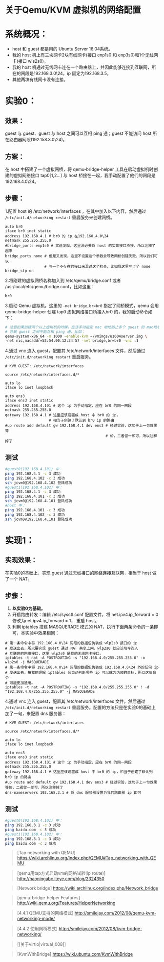 # 关于Qemu/KVM 虚拟机的网络配置

# 系统概况： 
* host 和 guest 都是用的 Ubuntu Server 16.04系统。
* 我的 host 机上有三块网卡2块有线网卡(接口 enp1s0 和 enp3s0)和1个无线网卡(接口 wls2s0)。
* 我的 host 机通过无线网卡连在一个路由器上，并因此能够连接到互联网，所在的网段是192.168.3.0\24，ip 固定为192.168.3.5。
* 其他两块有线网卡没有连接。

# 实验0：
## 效果：
guest 与 guest、guest 与 host 之间可以互相 ping 通；guest 不能访问 host 所在路由器网段(192.158.3.0\24)。
## 方案：
在 host 中搭建了一个虚拟网桥，将 qemu-bridge-helper 工具在启动虚拟机时创建的虚拟网络接口 tap0[1,2...] 与 host 桥接在一起，我手动配置了他们的网段是192.168.4.0\24。

## 步骤：

1.配置 host 的 /etc/network/interfaces ，在其中加入以下内容，然后通过 `/etc/init.d/networking restart` 重启服务来创建网桥。

~~~
auto br0
iface br0 inet static
address 192.168.4.1 # br0 的 ip 在192.168.4.0\24
netmask 255.255.255.0 
#bridge_ports enp1s0 # 实验发现，这里没必要将 host 的实体接口桥接，所以注释了起来
bridge_ports none # 但是又发现，这里不设置这个参数会导致网桥创建失败，所以我们可以
                  # 写一个不存在的接口来混过这个检查，比如我这里写了个 none
bridge_stp on
~~~

2.将刚建的虚拟网桥名称加入到 /etc/qemu/bridge.conf 或者 /usr/local/etc/qemu/bridge.conf，比如这里：
~~~
br0
~~~

3.启动 Qemu 虚拟机，这里的 `-net bridge,br=br0` 指定了网桥模式，qemu 会用 qemu-bridge-helper 创建 tap0 虚拟网络接口桥接入br0 的，我的启动命令如下：

~~~bash
# 注意如果创建两个以上虚拟机的时候，应该手动指定 mac 地址防止多个 guest 的 mac地址 重复
# 导致 guest 之间不能互相 ping 通，比如：
qemu-system-x86_64 -m 1000 -enable-kvm ~/vmimgs/u1604server.img \
-net nic,macaddr=52:54:00:12:34:57 -net bridge,br=br0 -vnc :1
~~~

4.通过 vnc 连入 guest，配置其 /etc/network/interfaces 文件，然后通过 `/etc/init.d/networking restart` 重启服务。
~~~
# KVM GUEST: /etc/network/interfaces

source /etc/network/interfaces.d/*

auto lo
iface lo inet loopback

auto ens3
iface ens3 inet static
address 192.168.4.101 # 这个 ip 为手动指定，应在 br0 的同一网段
netmask 255.255.255.0
gateway 192.168.4.1 # 这里应该设置成 host 中 br0 的 ip，
                    # 相当于创建了默认到 br0 ip 的路由
#up route add default gw 192.168.4.1 dev ens3 # 经过实验，这句于上一句效果等
                                              # 价，二者留一即可，所以注释掉了

~~~

## 测试
~~~bash
#guest0(192.168.4.101) 中：
ping 192.168.4.1 -c 3 成功
ping 192.168.4.102 -c 3 成功
ssh jcvm0@192.168.4.102 登陆成功
#guest1(192.168.4.102) 中：
ping 192.168.4.1 -c 3 成功
ping 192.168.4.101 -c 3 成功
ssh jcvm0@192.168.4.101 登陆成功
#host 中：
ping 192.168.4.101 -c 3 成功
ping 192.168.4.102 -c 3 成功
ssh jcvm0@192.168.4.101 登陆成功
~~~

# 实现1：
## 实现效果：
在实验0的基础上，实现 guest 通过无线接口的网络连接互联网，相当于 host 做了一个 NAT。
## 步骤：
1. **以实验0为基础。**
2. 开启路由转发：编辑 /etc/sysctl.conf 配置文件，将 net.ipv4.ip_forward = 0 修改为net.ipv4.ip_forward = 1， 重启 host。
3. 利用 iptables 搭建 MASQUERADE 模式的 NAT，执行下面两条命令的一条即可，本实验中效果相同：
~~~
# 第一条命令中将 192.168.4.0\24 网段的数据包伪装成 wlp2s0 接口的 ip 
# 发送出去，所以要实现 guest 通过 NAT 共享上网，wlp2s0 处应该填写连入
# 互联网的网络接口，这里 wlp2s0 是我的无线网卡接口。
iptables -t nat -A POSTROUTING -s "192.168.4.0/255.255.255.0" -o wlp2s0 -j MASQUERADE 
# 第一条命令中将 192.168.4.0\24 网段的数据包伪装成 192.168.4.0\24 外的任何 ip 
# 发送出去，按我的理解 iptables 会自动判断哪些 ip 可以成为伪装的目标，所以这条命令
# 可能更加通用。
iptables -t nat -A POSTROUTING -s "192.168.4.0/255.255.255.0" ! -d "192.168.4.0/255.255.255.0" -j MASQUERADE
~~~

4.通过 vnc 连入 guest，配置其 /etc/network/interfaces 文件，然后通过 `/etc/init.d/networking restart` 重启服务。配置的方法只是在实验0的基础上加了一句，来配置 dns 服务器：
~~~
# KVM GUEST: /etc/network/interfaces

source /etc/network/interfaces.d/*

auto lo
iface lo inet loopback

auto ens3
iface ens3 inet static
address 192.168.4.101 # 这个 ip 为手动指定，应在 br0 的同一网段
netmask 255.255.255.0
gateway 192.168.4.1 # 这里应该设置成 host 中 br0 的 ip，相当于创建了默认到 br0 ip 的路由
#up route add default gw 192.168.4.1 dev ens3 # 经过实验，这句于上一句效果等价，二者留一即可，所以注释掉了
dns-nameservers 192.168.3.1 # 将 dns 服务器设置为我的路由器 ip 即可
~~~

## 测试
~~~bash
#guest0(192.168.4.101) 中：
ping 192.168.3.1 -c 3 成功
ping baidu.com -c 3 成功
#guest1(192.168.4.102) 中：
ping 192.168.3.1 -c 3 成功
ping baidu.com -c 3 成功
~~~


> [Tap networking with QEMU] https://wiki.archlinux.org/index.php/QEMU#Tap_networking_with_QEMU

> [qemu用tap方式启动vm的网络试验(ip route)] http://haoningabc.iteye.com/blog/2324350

> [Network bridge] https://wiki.archlinux.org/index.php/Network_bridge

> [qemu-bridge-helper Features] http://wiki.qemu.org/Features/HelperNetworking

> [4.4.1 QEMU支持的网络模式] http://smilejay.com/2012/08/qemu-kvm-networking-mode/

> [4.4.2 使用网桥模式] http://smilejay.com/2012/08/kvm-bridge-networking/

> [[关于virtio|virtual_008]]

> [KvmWithBridge] https://wiki.ubuntu.com/KvmWithBridge



